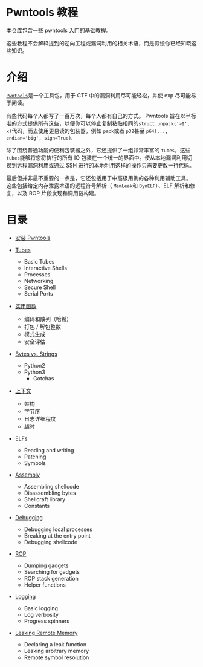 # Pwntools 教程

本仓库包含一些 pwntools 入门的基础教程。

这些教程不会解释提到的逆向工程或漏洞利用的相关术语，而是假设你已经知晓这些知识。 

# 介绍

[`Pwntools`](https://pwntools.com)是一个工具包，用于 CTF 中的漏洞利用尽可能轻松，并使 exp 尽可能易于阅读。 

有些代码每个人都写了一百万次，每个人都有自己的方式。 Pwntools 旨在以半标准的方式提供所有这些，以便你可以停止复制粘贴相同的`struct.unpack('>I', x)`代码，而去使用更易读的包装器，例如 `pack`或者 `p32`甚至 `p64(..., endian='big', sign=True)`. 

除了围绕普通功能的便利包装器之外，它还提供了一组非常丰富的 `tubes`，这些`tubes`能够将您将执行的所有 IO 包装在一个统一的界面中。使从本地漏洞利用切换到远程漏洞利用或通过 SSH 进行的本地利用这样的操作只需要更改一行代码。 

最后但并非最不重要的一点是，它还包括用于中高级用例的各种利用辅助工具。 这些包括给定内存泄露术语的远程符号解析（ `MemLeak`和 `DynELF`）、ELF 解析和修复，以及 ROP 片段发现和调用链构建。

# 目录

- [安装 Pwntools](installing.md)
- [Tubes](tubes.md)
    + Basic Tubes
    + Interactive Shells
    + Processes
    + Networking
    + Secure Shell
    + Serial Ports
- [实用函数](utility.md)
  
    + 编码和散列（哈希）
    + 打包 / 解包整数
    + 模式生成
    + 安全评估
- [Bytes vs. Strings](bytes.md)
    + Python2
    - Python3
        + Gotchas
- [上下文](context.md)
  
    + 架构
    + 字节序
    + 日志详细程度
    + 超时
- [ELFs](elf.md)
    + Reading and writing
    + Patching
    + Symbols
- [Assembly](assembly.md)
  
    + Assembling shellcode
    + Disassembling bytes
    + Shellcraft library
    + Constants
- [Debugging](debugging.md)
    + Debugging local processes
    + Breaking at the entry point
    + Debugging shellcode
- [ROP](rop.md)
    + Dumping gadgets
    + Searching for gadgets
    + ROP stack generation
    + Helper functions
- [Logging](logging.md)
    + Basic logging
    + Log verbosity
    + Progress spinners
- [Leaking Remote Memory](leaking.md)
    + Declaring a leak function
    + Leaking arbitrary memory
    + Remote symbol resolution
